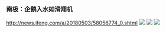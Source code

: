 ### 南极：企鹅入水如滑翔机
http://news.ifeng.com/a/20180503/58056774_0.shtml
![](http://d.ifengimg.com/mw978_mh598/p1.ifengimg.com/cmpp/2018/05/03/07/f323df35-c12f-4f82-90a9-bc2817e05cc0_size134_w1024_h683.jpg)
![](http://d.ifengimg.com/mw978_mh598/p1.ifengimg.com/cmpp/2018/05/03/07/b8f59c5c-1696-44d6-9550-ea7aaa6b9c5b_size119_w1024_h683.jpg)
![](http://d.ifengimg.com/mw978_mh598/p1.ifengimg.com/cmpp/2018/05/03/07/fb1836e6-6012-4b0a-91f9-19e24c922cab_size120_w1024_h683.jpg)